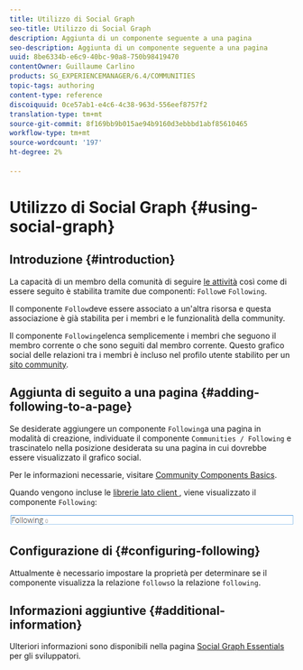 ```yaml
---
title: Utilizzo di Social Graph
seo-title: Utilizzo di Social Graph
description: Aggiunta di un componente seguente a una pagina
seo-description: Aggiunta di un componente seguente a una pagina
uuid: 8be6334b-e6c9-40bc-90a8-750b98419470
contentOwner: Guillaume Carlino
products: SG_EXPERIENCEMANAGER/6.4/COMMUNITIES
topic-tags: authoring
content-type: reference
discoiquuid: 0ce57ab1-e4c6-4c38-963d-556eef8757f2
translation-type: tm+mt
source-git-commit: 8f169bb9b015ae94b9160d3ebbbd1abf85610465
workflow-type: tm+mt
source-wordcount: '197'
ht-degree: 2%

---
```



# Utilizzo di Social Graph {#using-social-graph}

## Introduzione {#introduction}

La capacità di un membro della comunità di seguire [le attività](activities.md) così come di essere seguito è stabilita tramite due componenti: `Follow`e `Following`.

Il componente `Follow`deve essere associato a un&#39;altra risorsa e questa associazione è già stabilita per i membri e le funzionalità della community.

Il componente `Following`elenca semplicemente i membri che seguono il membro corrente o che sono seguiti dal membro corrente. Questo grafico social delle relazioni tra i membri è incluso nel profilo utente stabilito per un [sito community](overview.md#communitiessites).

## Aggiunta di seguito a una pagina {#adding-following-to-a-page}

Se desiderate aggiungere un componente `Following`a una pagina in modalità di creazione, individuate il componente `Communities / Following` e trascinatelo nella posizione desiderata su una pagina in cui dovrebbe essere visualizzato il grafico social.

Per le informazioni necessarie, visitare [Community Components Basics](basics.md).

Quando vengono incluse le [librerie lato client ](essentials-socialgraph.md#essentials-for-client-side), viene visualizzato il componente `Following`:

![chlimage_1-447](assets/chlimage_1-447.png)

## Configurazione di {#configuring-following}

Attualmente è necessario impostare la proprietà per determinare se il componente visualizza la relazione `follows`o la relazione `following`.

## Informazioni aggiuntive {#additional-information}

Ulteriori informazioni sono disponibili nella pagina [Social Graph Essentials](essentials-socialgraph.md) per gli sviluppatori.
